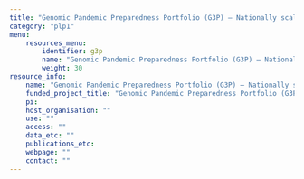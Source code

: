 ```yaml
---
title: "Genomic Pandemic Preparedness Portfolio (G3P) – Nationally scalable genomics portfolio for detection and surveillance of viral outbreaks"
category: "plp1"
menu:
    resources_menu:
        identifier: g3p
        name: "Genomic Pandemic Preparedness Portfolio (G3P) – Nationally scalable genomics portfolio for detection and surveillance of viral outbreaks"
        weight: 30
resource_info:
    name: "Genomic Pandemic Preparedness Portfolio (G3P) – Nationally scalable genomics portfolio for detection and surveillance of viral outbreaks"
    funded_project_title: "Genomic Pandemic Preparedness Portfolio (G3P) – Nationally scalable genomics portfolio for detection and surveillance of viral outbreaks"
    pi:
    host_organisation: ""
    use: ""
    access: ""
    data_etc: ""
    publications_etc:
    webpage: ""
    contact: ""
---
```

